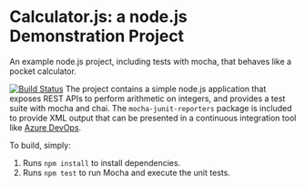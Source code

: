 Calculator.js: a node.js Demonstration Project
==============================================
An example node.js project, including tests with mocha, that behaves like
a pocket calculator.

[![Build Status](https://dev.azure.com/Aishwarya2995/Sharing%20Team%20Knowledge%20using%20Azure%20Project%20Wikis/_apis/build/status/aishwarya2995.calculator?branchName=master)](https://dev.azure.com/Aishwarya2995/Sharing%20Team%20Knowledge%20using%20Azure%20Project%20Wikis/_build/latest?definitionId=7&branchName=master)
The project contains a simple node.js application that exposes REST APIs
to perform arithmetic on integers, and provides a test suite with mocha
and chai.  The `mocha-junit-reporters` package is included to provide XML
output that can be presented in a continuous integration tool like
[Azure DevOps](https://azure.com/devops).

To build, simply:

1. Runs `npm install` to install dependencies.
2. Runs `npm test` to run Mocha and execute the unit tests.

